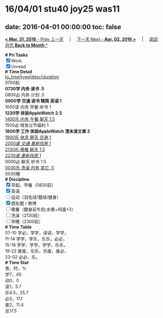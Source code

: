 # 16/04/01 stu40 joy25 was11

date: 2016-04-01 00:00:00
toc: false
---
[**< Mar. 31, 2016** - Prev 上一天](/lifelogs/2016/03/d31.md) &nbsp; &nbsp; | &nbsp; &nbsp; [下一天 Next - **Apr. 02, 2016 >**](/lifelogs/2016/04/d02.md) &nbsp; &nbsp; |  &nbsp; &nbsp; [返回月历 **Back to Month ^**](/lifelogs/2016/04/index.md)
<br/><div><b># Pri Tasks</b></div><div><input checked="true" type="checkbox"/>Work</div><div><input checked="true" type="checkbox"/>Unread</div><div><b># Time Detail</b></div><div><u>to_time|type|desc|duration</u></div><div>0700起</div><div><b>0730学 内务 读书 .5</b></div><div>0800必 内务 计划 .5</div><div><b>0900学 交通 读书 精简 英语 1</b></div><div>1000读 内务 早餐 听书 1</div><div><b>1230学 体验AppleWatch 2.5</b></div><div><u>1400乐 内务 午餐 聊天 1.5</u></div><div>1500必 增发过节福利 1</div><div><b>1800学 工作 体验AppleWatch 清未读文章 3</b></div><div><u>1900乐 休息 聊天 交通 1</u></div><div><u><i>2000废 交通 重新找房 1</i></u></div><div><u>2130乐 晚餐 聊天 1.5</u></div><div><u><i>2230废 重新找房 1</i></u></div><div>0000必 聊天 听书 1.5</div><div><u>0030乐 洗澡 内务 其它 .5</u></div><div>0030睡</div><div><b># Discipline</b></div><div><input checked="true" type="checkbox"/>早起，早餐（0830前）</div><div><input checked="true" type="checkbox"/>英语</div><div><input type="checkbox"/>运动（羽毛球/毽球/健身）</div><div><input checked="true" type="checkbox"/>朋友圈 / 微博</div><div><input type="checkbox"/>晚餐（健身前牛奶;水果+鸡蛋*2）</div><div><input type="checkbox"/>洗澡（2130前）</div><div><input type="checkbox"/>早睡（2300前）</div><div><b># Time Table</b></div><div>07-10 学必，学学，读读，学学，</div><div>11-14 学学，学乐，乐乐，必必，</div><div>15-18 学学，学学，学学，乐乐，</div><div>19-22 废废，乐乐，乐废，废必，</div><div>23-02 必必，乐。</div><div><b># Time Stat</b></div><div>类，时，%</div><div>学7，40</div><div>动0，0</div><div>读1，5.7</div><div>乐4.5，25.7</div><div>必3，17.1</div><div>废2，11.4</div><div>总17.5</div>
